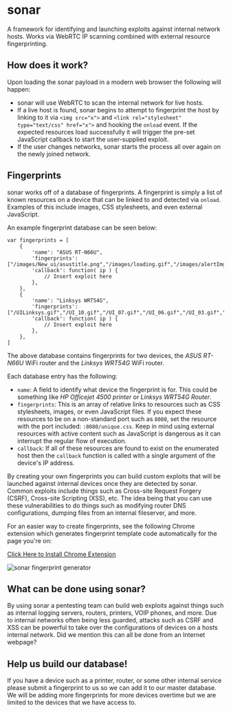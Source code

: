 # sonar
A framework for identifying and launching exploits against internal network hosts. Works via WebRTC IP scanning combined with external resource fingerprinting.

## How does it work?
Upon loading the sonar payload in a modern web browser the following will happen:
* sonar will use WebRTC to scan the internal network for live hosts.
* If a live host is found, sonar begins to attempt to fingerprint the host by linking to it via ```<img src="x">``` and ```<link rel="stylesheet" type="text/css" href="x">``` and hooking the ```onload``` event. If the expected resources load successfully it will trigger the pre-set JavaScript callback to start the user-supplied exploit.
* If the user changes networks, sonar starts the process all over again on the newly joined network.

## Fingerprints
sonar works off of a database of fingerprints. A fingerprint is simply a list of known resources on a device that can be linked to and detected via ```onload```. Examples of this include images, CSS stylesheets, and even external JavaScript.

An example fingerprint database can be seen below:
```
var fingerprints = [
    {
        'name': "ASUS RT-N66U",
        'fingerprints': ["/images/New_ui/asustitle.png","/images/loading.gif","/images/alertImg.png","/images/New_ui/networkmap/line_one.png","/images/New_ui/networkmap/lock.png","/images/New_ui/networkmap/line_two.png","/index_style.css","/form_style.css","/NM_style.css","/other.css"],
        'callback': function( ip ) {
            // Insert exploit here
        },
    },
    {
        'name': "Linksys WRT54G",
        'fingerprints': ["/UILinksys.gif","/UI_10.gif","/UI_07.gif","/UI_06.gif","/UI_03.gif","/UI_02.gif","/UI_Cisco.gif","/style.css"],
        'callback': function( ip ) {
            // Insert exploit here
        },
    },
]
```

The above database contains fingerprints for two devices, the *ASUS RT-N66U* WiFi router and the *Linksys WRT54G* WiFi router.

Each database entry has the following:
* ``name``: A  field to identify what device the fingerprint is for. This could be something like *HP Officejet 4500 printer* or *Linksys WRT54G Router*.
* ```fingerprints```: This is an array of relative links to resources such as CSS stylesheets, images, or even JavaScript files. If you expect these resources to be on a non-standard port such as ``8080``, set the resource with the port included: ```:8080/unique.css```. Keep in mind using external resources with active content such as JavaScript is dangerous as it can interrupt the regular flow of execution.
* ```callback```: If all of these resources are found to exist on the enumerated host then the ```callback``` function is called with a single argument of the device's IP address.

By creating your own fingerprints you can build custom exploits that will be launched against internal devices once they are detected by sonar. Common exploits include things such as Cross-site Request Forgery (CSRF), Cross-site Scripting (XSS), etc. The idea being that you can use these vulnerabilities to do things such as modifying router DNS configurations, dumping files from an internal fileserver, and more.

For an easier way to create fingerprints, see the following Chrome extension which generates fingerprint template code automatically for the page you're on:

[Click Here to Install Chrome Extension](https://chrome.google.com/webstore/detail/sonar-fingerprint-generat/pmijnndljolchjlfcncaeoejfpgef)

![sonar fingerprint generator](https://i.imgur.com/LR1X4Py.png)

## What can be done using sonar?
By using sonar a pentesting team can build web exploits against things such as internal logging servers, routers, printers, VOIP phones, and more. Due to internal networks often being less guarded, attacks such as CSRF and XSS can be powerful to take over the configurations of devices on a hosts internal network. Did we mention this can all be done from an Internet webpage?

## Help us build our database!
If you have a device such as a printer, router, or some other internal service please submit a fingerprint to us so we can add it to our master database. We will be adding more fingerprints for more devices overtime but we are limited to the devices that we have access to.
